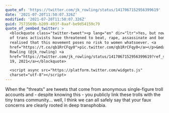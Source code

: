 ```yaml
---
quote_of: 'https://twitter.com/jk_rowling/status/1417067152956399619'
date: '2021-07-20T11:50:07.326Z'
modified: '2021-07-20T11:50:07.326Z'
guid: 7573569b-b209-493f-8aaf-be9d54159c79
quote_of_oembed_twitter: >
  <blockquote class="twitter-tweet"><p lang="en" dir="ltr">Yes, but now hundreds
  of trans activists have threatened to beat, rape, assassinate and bomb me I’ve
  realised that this movement poses no risk to women whatsoever. <a
  href="https://t.co/qb1RrCFqy0">pic.twitter.com/qb1RrCFqy0</a></p>&mdash; J.K.
  Rowling (@jk_rowling) <a
  href="https://twitter.com/jk_rowling/status/1417067152956399619?ref_src=twsrc%5Etfw">July
  19, 2021</a></blockquote>

  <script async src="https://platform.twitter.com/widgets.js"
  charset="utf-8"></script>
---
```

When the "threats" are tweets that come from anonymous single-figure troll accounts and - despite knowing this - you publicly link these trolls with the tiny trans community... well, I think we can all safely say that your faux concerns are clearly rooted in deep transphobia.
